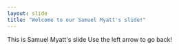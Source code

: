 ```yaml
---
layout: slide
title: "Welcome to our Samuel Myatt's slide!"
---
```

This is Samuel Myatt's slide
Use the left arrow to go back!